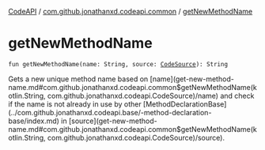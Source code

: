 [CodeAPI](../index.md) / [com.github.jonathanxd.codeapi.common](index.md) / [getNewMethodName](.)

# getNewMethodName

`fun getNewMethodName(name: String, source: `[`CodeSource`](../com.github.jonathanxd.codeapi/-code-source/index.md)`): String`

Gets a new unique method name based on [name](get-new-method-name.md#com.github.jonathanxd.codeapi.common$getNewMethodName(kotlin.String, com.github.jonathanxd.codeapi.CodeSource)/name) and check if the name is not already in use by other
[MethodDeclarationBase](../com.github.jonathanxd.codeapi.base/-method-declaration-base/index.md) in [source](get-new-method-name.md#com.github.jonathanxd.codeapi.common$getNewMethodName(kotlin.String, com.github.jonathanxd.codeapi.CodeSource)/source).

